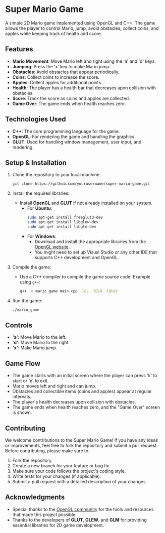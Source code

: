 # Super Mario Game

A simple 2D Mario game implemented using OpenGL and C++. The game allows the player to control Mario, jump, avoid obstacles, collect coins, and apples while keeping track of health and score.

## Features
- **Mario Movement**: Move Mario left and right using the 'a' and 'd' keys.
- **Jumping**: Press the 'x' key to make Mario jump.
- **Obstacles**: Avoid obstacles that appear periodically.
- **Coins**: Collect coins to increase the score.
- **Apples**: Collect apples for additional points.
- **Health**: The player has a health bar that decreases upon collision with obstacles.
- **Score**: Track the score as coins and apples are collected.
- **Game Over**: The game ends when health reaches zero.

## Technologies Used
- **C++**: The core programming language for the game.
- **OpenGL**: For rendering the game and handling the graphics.
- **GLUT**: Used for handling window management, user input, and rendering.

## Setup & Installation

1. Clone the repository to your local machine:
   ```bash
   git clone https://github.com/yourusername/super-mario-game.git

2. Install the required libraries:
   - Install **OpenGL** and **GLUT** if not already installed on your system.
     - For **Ubuntu**:
       ```bash
       sudo apt-get install freeglut3-dev
       sudo apt-get install libglew-dev
       sudo apt-get install libglm-dev
       ```
     - For **Windows**:
       - Download and install the appropriate libraries from the [OpenGL website](https://www.opengl.org/).
       - You might need to set up Visual Studio or any other IDE that supports C++ development and OpenGL.

3. Compile the game:
   - Use a C++ compiler to compile the game source code. Example using `g++`:
     ```bash
     g++ -o mario_game main.cpp -lGL -lGLU -lglut
     ```

4. Run the game:
   ```bash
   ./mario_game

## Controls
- **'a'**: Move Mario to the left.
- **'d'**: Move Mario to the right.
- **'x'**: Make Mario jump.

## Game Flow
- The game starts with an initial screen where the player can press 'k' to start or 'e' to exit.
- Mario moves left and right and can jump.
- Obstacles and collectible items (coins and apples) appear at regular intervals.
- The player's health decreases upon collision with obstacles.
- The game ends when health reaches zero, and the "Game Over" screen is shown.

## Contributing
We welcome contributions to the Super Mario Game! If you have any ideas or improvements, feel free to fork the repository and submit a pull request. Before contributing, please make sure to:

1. Fork the repository.
2. Create a new branch for your feature or bug fix.
3. Make sure your code follows the project's coding style.
4. Write tests for your changes (if applicable).
5. Submit a pull request with a detailed description of your changes.

## Acknowledgments
- Special thanks to the [OpenGL community](https://www.opengl.org/) for the tools and resources that made this project possible.
- Thanks to the developers of **GLUT**, **GLEW**, and **GLM** for providing essential libraries for 2D game development.
